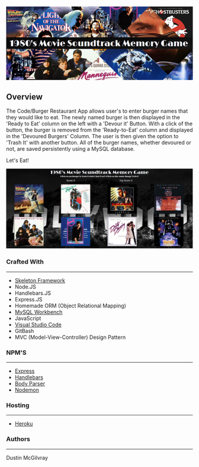 <p align="center">
  <img src = /public/img/clicky_game_header.png/>
</p>

## Overview
The Code/Burger Restaurant App allows user's to enter burger names that they would like to eat. The newly named burger is then displayed in the 'Ready to Eat' column on the left with a 'Devour it' Button. With a click of the button, the burger is removed from the 'Ready-to-Eat' column and displayed in the 'Devoured Burgers' Column. The user is then given the option to 'Trash It' with another button. 
All of the burger names, whether devoured or not, are saved persistently using a MySQL database. 

Let's Eat!

<p align="center">
  <img src = game_screenshot.JPG/>
</p>

### Crafted With
---
* [Skeleton Framework](http://getskeleton.com/#intro)
* Node.JS
* Handlebars.JS
* Express.JS
* Homemade ORM (Object Relational Mapping)
* [MySQL Workbench](https://www.mysql.com/)
* JavaScript
* [Visual Studio Code](https://code.visualstudio.com/)
* GitBash
* MVC (Model-View-Controller) Design Pattern

### NPM'S
---
* [Express](https://www.npmjs.com/package/express)
* [Handlebars](http://handlebarsjs.com/)
* [Body Parser](https://www.npmjs.com/package/body-parser)
* [Nodemon](https://www.npmjs.com/package/nodemon)

### Hosting
---
* [Heroku](https://www.heroku.com/)


### Authors
---
Dustin McGilvray

































